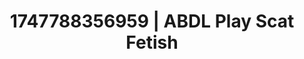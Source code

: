 ---
categories:
- Cinematic erotica
- Nerdy seduction
- Fantasy kink
- Sultry voice
- Erotic tension
image: /assets/images/1747788356959.jpg
layout: post
seo:
  description: Featured content with premium Scat Fetish, ABDL Play. HD images available.
  keywords: Scat Fetish, ABDL Play
  og_image: /assets/images/1747788356959.jpg
  schema_type: VisualArtwork
tags:
- ABDL Play
- '#1747788356959'
- Scat Fetish
title: 1747788356959 | ABDL Play Scat Fetish
---